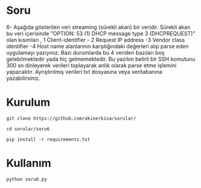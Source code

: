 # Soru
6- Aşağıda gösterilen veri streaming (sürekli akan) bir veridir. Sürekli akan bu veri
içerisinde "OPTION: 53 (1) DHCP message type 3 (DHCPREQUEST)" olan kısımları , 1
Client-identifier - 2 Request IP address -3 Vendor class identifier -4 Host name
alanlarının karşılığındaki değerleri alıp parse eden uygulamayı yazıyınız. Bazı
durumlarda bu 4 veriden bazıları boş gelebilmektedir yada hiç gelmemektedir. Bu
yazılım belirli bir SSH komutunu 300 sn dinleyerek verileri toplayarak anlık olarak
parse etme işlemini yapacaktır. Ayrıştırılmış verileri txt dosyasına veya
veritabanına yazabilirsiniz.

# Kurulum
<p><code>git clone https://github.com/akinerkisa/sorular/</code></p>
<p><code>cd sorular/soru6</code></p>
<p><code>pip install -r requirements.txt</code></p>

# Kullanım
<p><code>python soru6.py</code></p>
